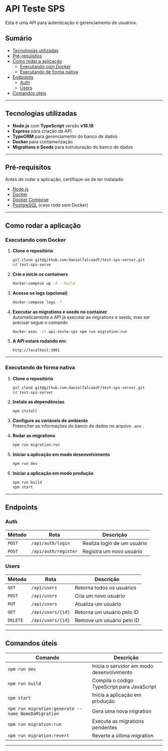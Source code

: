 # API Teste SPS

Esta é uma API para autenticação e gerenciamento de usuários.

## Sumário

- [Tecnologias utilizadas](#tecnologias-utilizadas)
- [Pré-requisitos](#pré-requisitos)
- [Como rodar a aplicação](#como-rodar-a-aplicação)
  - [Executando com Docker](#executando-com-docker)
  - [Executando de forma nativa](#executando-de-forma-nativa)
- [Endpoints](#endpoints)
  - [Auth](#auth)
  - [Users](#users)
- [Comandos úteis](#comandos-úteis)

---
## Tecnologias utilizadas

- **Node.js** com **TypeScript** versão **v18.18**
- **Express** para criação da API
- **TypeORM** para gerenciamento do banco de dados
- **Docker** para containerização
- **Migrations e Seeds** para estruturação do banco de dados

---

## Pré-requisitos

Antes de rodar a aplicação, certifique-se de ter instalado:

- [Node.js](https://nodejs.org/)
- [Docker](https://www.docker.com/)
- [Docker Compose](https://docs.docker.com/compose/)
- [PostgreSQL](https://www.postgresql.org/) (caso rode sem Docker)

---

## Como rodar a aplicação

### Executando com Docker

1. **Clone o repositório**  
   ```sh
   git clone git@github.com:danielfalcaodf/test-sps-server.git
   cd test-sps-serve
   ```

2. **Crie e inicie os containers**  
   ```sh
   docker-compose up -d --build
   ```

3. **Acesse os logs (opcional)**  
   ```sh
   docker-compose logs -f
   ```

4. **Executar as migrations e seeds no container**  
  Automaticamente a API já executar as migrations e seeds, mas ser precisar segue o comando
   ```sh
   docker exec -it api-teste-sps npm run migration:run
   ```

5. **A API estará rodando em:**  
   ```
   http://localhost:3001
   ```

---

### Executando de forma nativa

1. **Clone o repositório**  
   ```sh
   git clone git@github.com:danielfalcaodf/test-sps-server.git
   cd test-sps-server
   ```

2. **Instale as dependências**  
   ```sh
   npm install
   ```

3. **Configure as variáveis de ambiente**  
   Preencher as informações do banco de dados no arquivo `.env` .

4. **Rodar as migrations**  
   ```sh
   npm run migration:run
   ```


5. **Iniciar a aplicação em modo desenvolvimento**  
   ```sh
   npm run dev
   ```

6. **Iniciar a aplicação em modo produção**  
   ```sh
   npm run build
   npm start
   ```

---

## Endpoints

### **Auth**
| Método | Rota | Descrição |
|--------|------|----------|
| `POST` | `/api/auth/login` | Realiza login de um usuário |
| `POST` | `/api/auth/register` | Registra um novo usuário |

### **Users**
| Método | Rota | Descrição |
|--------|------|----------|
| `GET` | `/api/users` | Retorna todos os usuários |
| `POST` | `/api/users` | Cria um novo usuário |
| `PUT` | `/api/users` | Atualiza um usuário |
| `GET` | `/api/users/{id}` | Retorna um usuário pelo ID |
| `DELETE` | `/api/users/{id}` | Remove um usuário pelo ID |

---

## Comandos úteis

| Comando | Descrição |
|---------|----------|
| `npm run dev` | Inicia o servidor em modo desenvolvimento |
| `npm run build` | Compila o código TypeScript para JavaScript |
| `npm start` | Inicia a aplicação em produção |
| `npm run migration:generate --name NomeDaMigration` | Gera uma nova migration |
| `npm run migration:run` | Executa as migrations pendentes |
| `npm run migration:revert` | Reverte a última migration |

---

